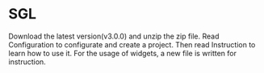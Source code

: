 # SGL
Download the latest version(v3.0.0) and unzip the zip file. Read Configuration to configurate and create a project. Then read Instruction to learn how to use it. For the usage of widgets, a new file is written for instruction.
